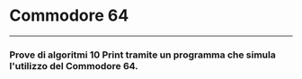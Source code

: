 # Commodore 64
---

### Prove di algoritmi 10 Print tramite un programma che simula l'utilizzo del Commodore 64.
